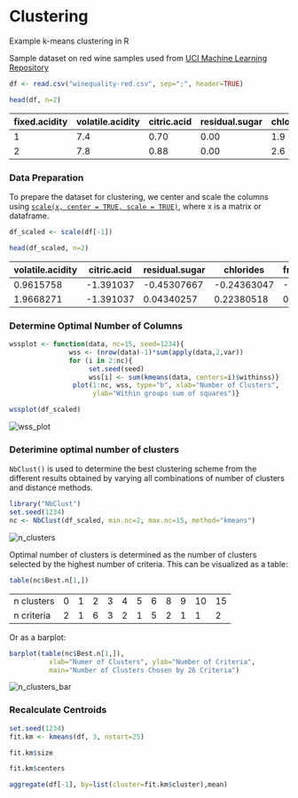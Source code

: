 # Clustering
Example k-means clustering in R

Sample dataset on red wine samples used from [UCI Machine Learning Repository](https://archive.ics.uci.edu/ml/datasets/wine+quality)

```R
df <- read.csv("winequality-red.csv", sep=";", header=TRUE)

head(df, n=2)
```
|fixed.acidity | volatile.acidity | citric.acid | residual.sugar| chlorides | free.sulfur.dioxide |total.sulfur.dioxide | density |  pH | sulphates | alcohol | quality |
|--------------|------------------|-------------|---------------|-----------|-------|------|--------|------|----|---|---|
|1 |         7.4  |           0.70    |    0.00        |    1.9   |  0.076 | 11 | 34 | 0.9978 | 3.51 | 0.56 | 9.4 | 5 |
|2 |          7.8 |           0.88  |      0.00   |         2.6 |    0.098 | 25 | 67 | 0.9968 | 3.20 | 0.68 | 9.8 | 5 |



### Data Preparation
To prepare the dataset for clustering, we center and scale the columns using [`scale(x, center = TRUE, scale = TRUE)`](https://www.rdocumentation.org/packages/base/versions/3.4.3/topics/scale), where x is a matrix or dataframe.
```R
df_scaled <- scale(df[-1])

head(df_scaled, n=2)
```
|volatile.acidity | citric.acid | residual.sugar | chlorides | free.sulfur.dioxide | total.sulfur.dioxide | density | pH | sulphates | alcohol | quality |
|--|--|--|--|--|--|--|--|--|--|--|
| 0.9615758 | -1.391037 | -0.45307667 | -0.24363047 | -0.46604672 | -0.3790141 | 0.55809987 | 1.2882399 | -0.57902538 | -0.9599458 | -0.7875763|
| 1.9668271 | -1.391037 | 0.04340257 | 0.22380518 | 0.87236532 | 0.6241680 | 0.02825193 | -0.7197081 | 0.12891007 | -0.5845942 | -0.7875763|


### Determine Optimal Number of Columns

```R
wssplot <- function(data, nc=15, seed=1234){
               wss <- (nrow(data)-1)*sum(apply(data,2,var))
               for (i in 2:nc){
                    set.seed(seed)
                    wss[i] <- sum(kmeans(data, centers=i)$withinss)}
                plot(1:nc, wss, type="b", xlab="Number of Clusters",
                     ylab="Within groups sum of squares")}

wssplot(df_scaled)
```
![wss_plot](https://github.com/trevorwitter/Clustering/blob/master/wss_plot.jpg)


### Deterimine optimal number of clusters
`NbClust()` is used to determine the best clustering scheme from the different results obtained by varying all combinations of number of clusters and distance methods.

```R
library("NbClust")
set.seed(1234)
nc <- NbClust(df_scaled, min.nc=2, max.nc=15, method="kmeans")
```
![n_clusters](https://github.com/trevorwitter/Clustering/blob/master/n_clusters.jpg)


Optimal number of clusters is determined as the number of clusters selected by the highest number of criteria. This can be visualized as a table:
```R
table(nc$Best.n[1,])
```

| | | | | | | | | | | | |
|--|--|--|--|--|--|--|--|--|--|--|--|
|n clusters| 0 | 1 | 2 | 3 | 4 | 5 | 6 | 8 | 9 | 10 | 15 | 
| n criteria | 2 | 1 | 6 | 3 | 2 | 1 | 5 | 2 | 1 | 1 | 2 |

Or as a barplot:
```R
barplot(table(nc$Best.n[1,]),
          xlab="Numer of Clusters", ylab="Number of Criteria",
          main="Number of Clusters Chosen by 26 Criteria")
```
![n_clusters_bar](https://github.com/trevorwitter/Clustering/blob/master/n_clusters_bar_plot.jpg)


### Recalculate Centroids
```R
set.seed(1234)
fit.km <- kmeans(df, 3, nstart=25)

fit.km$size

fit.km$centers

aggregate(df[-1], by=list(cluster=fit.km$cluster),mean)
```

